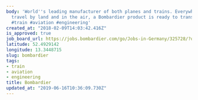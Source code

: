```yaml
---
body: 'World''s leading manufacturer of both planes and trains. Everywhere people
  travel by land and in the air, a Bombardier product is ready to transport them.
  #train #aviation #engineering'
created_at: "2018-02-09T14:03:42.416Z"
is_approved: true
job_board_url: https://jobs.bombardier.com/go/Jobs-in-Germany/325728/?q=&q2=&locationsearch=&title=&location=berlin&date=
latitude: 52.4929142
longitude: 13.3448715
slug: bombardier
tags:
- train
- aviation
- engineering
title: Bombardier
updated_at: "2019-06-16T10:36:09.730Z"
---
```

